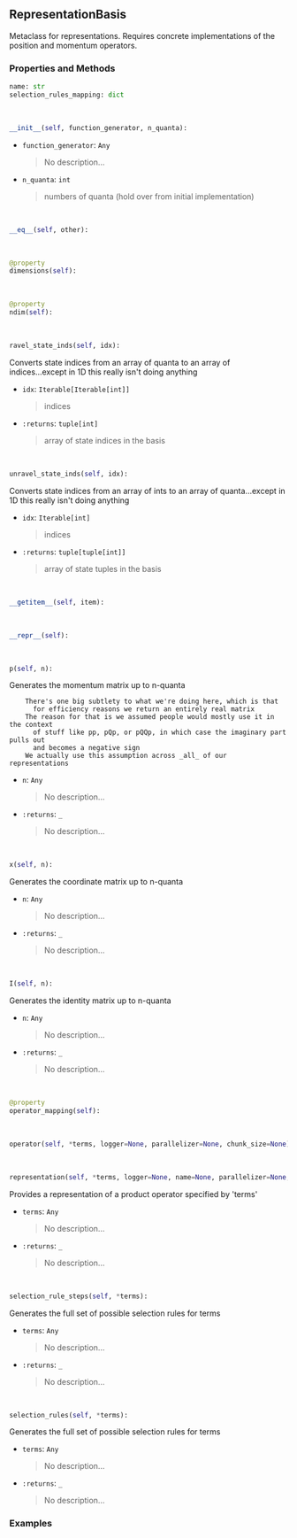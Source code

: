 ## <a id="Psience.BasisReps.Bases.RepresentationBasis">RepresentationBasis</a>
Metaclass for representations.
Requires concrete implementations of the position and momentum operators.

### Properties and Methods
```python
name: str
selection_rules_mapping: dict
```
<a id="Psience.BasisReps.Bases.RepresentationBasis.__init__" class="docs-object-method">&nbsp;</a>
```python
__init__(self, function_generator, n_quanta): 
```

- `function_generator`: `Any`
    >No description...
- `n_quanta`: `int`
    >numbers of quanta (hold over from initial implementation)

<a id="Psience.BasisReps.Bases.RepresentationBasis.__eq__" class="docs-object-method">&nbsp;</a>
```python
__eq__(self, other): 
```

<a id="Psience.BasisReps.Bases.RepresentationBasis.dimensions" class="docs-object-method">&nbsp;</a>
```python
@property
dimensions(self): 
```

<a id="Psience.BasisReps.Bases.RepresentationBasis.ndim" class="docs-object-method">&nbsp;</a>
```python
@property
ndim(self): 
```

<a id="Psience.BasisReps.Bases.RepresentationBasis.ravel_state_inds" class="docs-object-method">&nbsp;</a>
```python
ravel_state_inds(self, idx): 
```
Converts state indices from an array of quanta to an array of indices...except in 1D this really isn't doing anything
- `idx`: `Iterable[Iterable[int]]`
    >indices
- `:returns`: `tuple[int]`
    >array of state indices in the basis

<a id="Psience.BasisReps.Bases.RepresentationBasis.unravel_state_inds" class="docs-object-method">&nbsp;</a>
```python
unravel_state_inds(self, idx): 
```
Converts state indices from an array of ints to an array of quanta...except in 1D this really isn't doing anything
- `idx`: `Iterable[int]`
    >indices
- `:returns`: `tuple[tuple[int]]`
    >array of state tuples in the basis

<a id="Psience.BasisReps.Bases.RepresentationBasis.__getitem__" class="docs-object-method">&nbsp;</a>
```python
__getitem__(self, item): 
```

<a id="Psience.BasisReps.Bases.RepresentationBasis.__repr__" class="docs-object-method">&nbsp;</a>
```python
__repr__(self): 
```

<a id="Psience.BasisReps.Bases.RepresentationBasis.p" class="docs-object-method">&nbsp;</a>
```python
p(self, n): 
```
Generates the momentum matrix up to n-quanta

        There's one big subtlety to what we're doing here, which is that
          for efficiency reasons we return an entirely real matrix
        The reason for that is we assumed people would mostly use it in the context
          of stuff like pp, pQp, or pQQp, in which case the imaginary part pulls out
          and becomes a negative sign
        We actually use this assumption across _all_ of our representations
- `n`: `Any`
    >No description...
- `:returns`: `_`
    >No description...

<a id="Psience.BasisReps.Bases.RepresentationBasis.x" class="docs-object-method">&nbsp;</a>
```python
x(self, n): 
```
Generates the coordinate matrix up to n-quanta
- `n`: `Any`
    >No description...
- `:returns`: `_`
    >No description...

<a id="Psience.BasisReps.Bases.RepresentationBasis.I" class="docs-object-method">&nbsp;</a>
```python
I(self, n): 
```
Generates the identity matrix up to n-quanta
- `n`: `Any`
    >No description...
- `:returns`: `_`
    >No description...

<a id="Psience.BasisReps.Bases.RepresentationBasis.operator_mapping" class="docs-object-method">&nbsp;</a>
```python
@property
operator_mapping(self): 
```

<a id="Psience.BasisReps.Bases.RepresentationBasis.operator" class="docs-object-method">&nbsp;</a>
```python
operator(self, *terms, logger=None, parallelizer=None, chunk_size=None): 
```

<a id="Psience.BasisReps.Bases.RepresentationBasis.representation" class="docs-object-method">&nbsp;</a>
```python
representation(self, *terms, logger=None, name=None, parallelizer=None, chunk_size=None): 
```
Provides a representation of a product operator specified by 'terms'
- `terms`: `Any`
    >No description...
- `:returns`: `_`
    >No description...

<a id="Psience.BasisReps.Bases.RepresentationBasis.selection_rule_steps" class="docs-object-method">&nbsp;</a>
```python
selection_rule_steps(self, *terms): 
```
Generates the full set of possible selection rules for terms
- `terms`: `Any`
    >No description...
- `:returns`: `_`
    >No description...

<a id="Psience.BasisReps.Bases.RepresentationBasis.selection_rules" class="docs-object-method">&nbsp;</a>
```python
selection_rules(self, *terms): 
```
Generates the full set of possible selection rules for terms
- `terms`: `Any`
    >No description...
- `:returns`: `_`
    >No description...

### Examples


